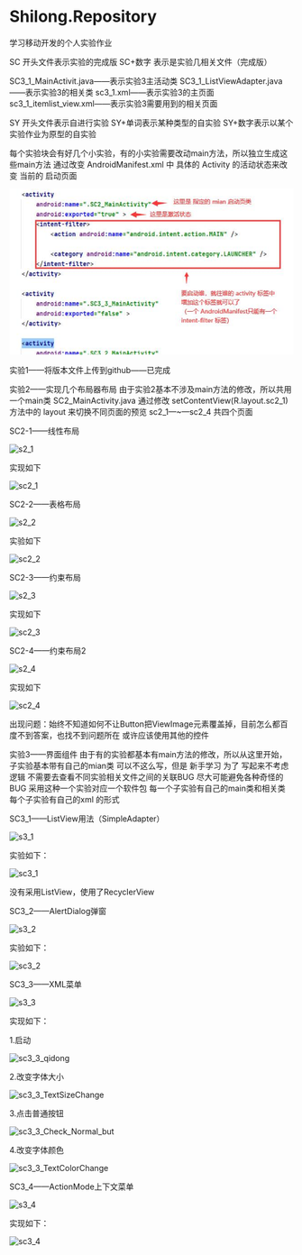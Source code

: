# Shilong.Repository
学习移动开发的个人实验作业

SC 开头文件表示实验的完成版
SC+数字 表示是实验几相关文件（完成版）

SC3_1_MainActivit.java——表示实验3主活动类
SC3_1_ListViewAdapter.java——表示实验3的相关类
sc3_1.xml——表示实验3的主页面
sc3_1_itemlist_view.xml——表示实验3需要用到的相关页面


SY 开头文件表示自进行实验
SY+单词表示某种类型的自实验
SY+数字表示以某个实验作业为原型的自实验

每个实验块会有好几个小实验，有的小实验需要改动main方法，所以独立生成这些main方法
通过改变 AndroidManifest.xml 中 具体的 Activity 的活动状态来改变 当前的 启动页面

![image](screenshot\ActivityEdit(changeMainXML).jpg)



实验1——将版本文件上传到github——已完成

实验2——实现几个布局器布局
  由于实验2基本不涉及main方法的修改，所以共用一个main类 SC2_MainActivity.java 通过修改 setContentView(R.layout.sc2_1) 方法中的 layout 来切换不同页面的预览
  sc2_1—~—sc2_4 共四个页面 
    

SC2-1——线性布局

![s2_1](https://user-images.githubusercontent.com/38639268/202885027-df9a9256-249f-4866-88f5-73949b8cae8a.jpg)

实现如下

![sc2_1](https://user-images.githubusercontent.com/38639268/202885032-d06147cf-dc89-4feb-9237-761ebadf2d08.jpg)


SC2-2——表格布局

![s2_2](https://user-images.githubusercontent.com/38639268/202885047-7a9e9f0b-9806-45be-b34c-84f5de905a6e.jpg)

实验如下

![sc2_2](https://user-images.githubusercontent.com/38639268/202885044-e2ee5ed8-4ac2-49e2-94f8-5c96b6e2b69f.jpg)

SC2-3——约束布局

![s2_3](https://user-images.githubusercontent.com/38639268/202885049-367c3c24-3b3b-4600-9b46-5a41617e5317.jpg)

实现如下

![sc2_3](https://user-images.githubusercontent.com/38639268/202885052-c487c71c-00f8-4e63-a45a-f7707ff1be8a.jpg)

SC2-4——约束布局2

![s2_4](https://user-images.githubusercontent.com/38639268/202885053-8f0f73c5-0804-4bec-86cb-71e0aab23da9.jpg)

实现如下

![sc2_4](https://user-images.githubusercontent.com/38639268/202885058-66432733-33db-4a1b-bbf5-1ecc3d40d4c2.jpg)

出现问题：始终不知道如何不让Button把ViewImage元素覆盖掉，目前怎么都百度不到答案，也找不到问题所在
或许应该使用其他的控件


实验3——界面组件
  由于有的实验都基本有main方法的修改，所以从这里开始，子实验基本带有自己的mian类 
    可以不这么写，但是 新手学习 为了
    写起来不考虑逻辑
    不需要去查看不同实验相关文件之间的关联BUG
    尽大可能避免各种奇怪的BUG
    采用这种一个实验对应一个软件包 每一个子实验有自己的main类和相关类 每个子实验有自己的xml 的形式
  

SC3_1——ListView用法（SimpleAdapter）

![s3_1](https://user-images.githubusercontent.com/38639268/202885066-afa0285a-af9c-4cf2-a777-74933a45cb57.jpg)

实验如下：

![sc3_1](https://user-images.githubusercontent.com/38639268/202885070-4e5b8cb2-aba7-45a8-a823-955e13b933d2.jpg)

没有采用ListView，使用了RecyclerView


SC3_2——AlertDialog弹窗

![s3_2](https://user-images.githubusercontent.com/38639268/202885074-88ede0c6-3f60-4f2b-a20e-533afbb797b0.jpg)

实验如下：

![sc3_2](https://user-images.githubusercontent.com/38639268/202885078-b3b24891-3b88-4be8-9387-d572e2fcaba6.jpg)


SC3_3——XML菜单

![s3_3](https://user-images.githubusercontent.com/38639268/202885085-ce7ed83f-d3dc-4968-8ac7-28e05f71529d.jpg)

实现如下：

1.启动

![sc3_3_qidong](https://user-images.githubusercontent.com/38639268/202885122-57ed7e25-fac5-4786-b234-91e675b12eb7.jpg)

2.改变字体大小

![sc3_3_TextSizeChange](https://user-images.githubusercontent.com/38639268/202885138-605d5c1e-6cd9-4942-b3eb-aaab6b71d7ff.jpg)

3.点击普通按钮

![sc3_3_Check_Normal_but](https://user-images.githubusercontent.com/38639268/202885125-f32c393c-8c6a-43f6-bc75-e4d86ebfcb96.jpg)

4.改变字体颜色

![sc3_3_TextColorChange](https://user-images.githubusercontent.com/38639268/202885139-fce5ab19-41fb-49ce-b7a7-57af9eaff910.jpg)

SC3_4——ActionMode上下文菜单

![s3_4](https://user-images.githubusercontent.com/38639268/202885147-015ee258-d4e1-46d4-ab25-95dcfa8dd06a.jpg)

实现如下：

![sc3_4](https://user-images.githubusercontent.com/38639268/202885151-34c8bb5b-9e8f-4d69-94d9-9a1ca957eeec.jpg)
